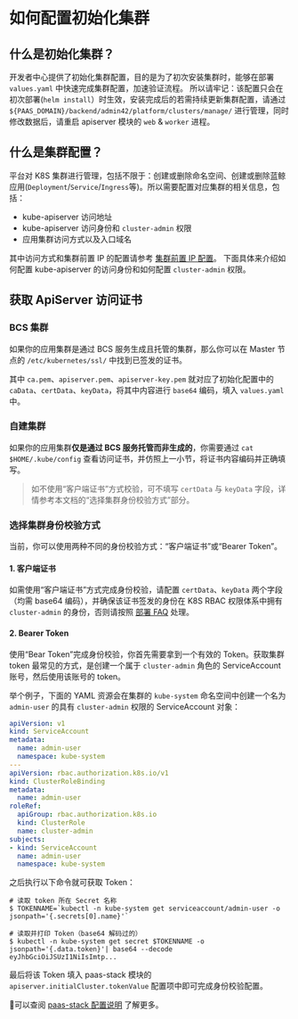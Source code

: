 # 如何配置初始化集群

## 什么是初始化集群？

开发者中心提供了初始化集群配置，目的是为了初次安装集群时，能够在部署 `values.yaml` 中快速完成集群配置，加速验证流程。
所以请牢记：该配置只会在初次部署(`helm install`）时生效，安装完成后的若需持续更新集群配置，请通过 `${PAAS_DOMAIN}/backend/admin42/platform/clusters/manage/` 进行管理，同时修改数据后，请重启 apiserver 模块的 `web` & `worker` 进程。

## 什么是集群配置？

平台对 K8S 集群进行管理，包括不限于：创建或删除命名空间、创建或删除蓝鲸应用(`Deployment`/`Service`/`Ingress`等)。所以需要配置对应集群的相关信息，包括：

- kube-apiserver 访问地址
- kube-apiserver 访问身份和 `cluster-admin` 权限
- 应用集群访问方式以及入口域名

其中访问方式和集群前置 IP 的配置请参考 [集群前置 IP 配置](./configure_ingress_front_ip.md)。
下面具体来介绍如何配置 kube-apiserver 的访问身份和如何配置 `cluster-admin` 权限。

## 获取 ApiServer 访问证书

### BCS 集群

如果你的应用集群是通过 BCS 服务生成且托管的集群，那么你可以在 Master 节点的 `/etc/kubernetes/ssl/` 中找到已签发的证书。

其中 `ca.pem`、`apiserver.pem`、`apiserver-key.pem` 就对应了初始化配置中的 `caData`、`certData`、`keyData`，将其中内容进行 `base64` 编码，填入 `values.yaml` 中。

### 自建集群

如果你的应用集群**仅是通过 BCS 服务托管而非生成的**，你需要通过 `cat $HOME/.kube/config` 查看访问证书，并仿照上一小节，将证书内容编码并正确填写。

> 如不使用“客户端证书”方式校验，可不填写 `certData` 与 `keyData` 字段，详情参考本文档的“选择集群身份校验方式”部分。

### 选择集群身份校验方式

当前，你可以使用两种不同的身份校验方式：“客户端证书”或“Bearer Token”。

#### 1. 客户端证书

如需使用“客户端证书”方式完成身份校验，请配置 `certData`、`keyData` 两个字段（均需 base64 编码），并确保该证书签发的身份在 K8S RBAC 权限体系中拥有 `cluster-admin` 的身份，否则请按照 [部署 FAQ](./deploy_faq.md#q-为什么提示无权限获取到应用集群信息) 处理。

#### 2. Bearer Token

使用“Bear Token”完成身份校验，你首先需要拿到一个有效的 Token。获取集群 token 最常见的方式，是创建一个属于 `cluster-admin` 角色的 ServiceAccount 账号，然后使用该账号的 token。

举个例子，下面的 YAML 资源会在集群的 `kube-system` 命名空间中创建一个名为 `admin-user` 的具有 `cluster-admin` 权限的 ServiceAccount 对象：

```yaml
apiVersion: v1
kind: ServiceAccount
metadata:
  name: admin-user
  namespace: kube-system
---
apiVersion: rbac.authorization.k8s.io/v1
kind: ClusterRoleBinding
metadata:
  name: admin-user
roleRef:
  apiGroup: rbac.authorization.k8s.io
  kind: ClusterRole
  name: cluster-admin
subjects:
- kind: ServiceAccount
  name: admin-user
  namespace: kube-system
```

之后执行以下命令就可获取 Token：

```console
# 读取 token 所在 Secret 名称
$ TOKENNAME=`kubectl -n kube-system get serviceaccount/admin-user -o jsonpath='{.secrets[0].name}'`

# 读取并打印 Token（base64 解码过的）
$ kubectl -n kube-system get secret $TOKENNAME -o jsonpath='{.data.token}'| base64 --decode
eyJhbGciOiJSUzI1NiIsImtp...
```

最后将该 Token 填入 paas-stack 模块的 `apiserver.initialCluster.tokenValue` 配置项中即可完成身份校验配置。

可以查阅 [paas-stack 配置说明](../cores/paas-stack/README.md#初始化集群配置) 了解更多。

